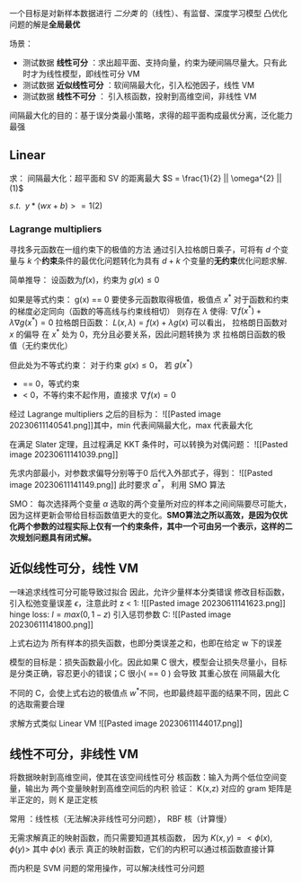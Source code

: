 一个目标是对新样本数据进行 *二分类* 的（线性）、有监督、深度学习模型
凸优化问题的解是**全局最优**

场景：
* 测试数据 **线性可分** ：求出超平面、支持向量，约束为硬间隔尽量大。只有此时才为线性模型，即线性可分 VM
* 测试数据 **近似线性可分** ：软间隔最大化，引入松弛因子，线性 VM
* 测试数据 **线性不可分** ： 引入核函数，投射到高维空间，非线性 VM

间隔最大化的目的：基于误分类最小策略，求得的超平面构成最优分离，泛化能力最强

## Linear
求：
间隔最大化：超平面和 SV 的距离最大
$S = \frac{1}{2} || \omega^{2} ||  (1)$ 

$s.t.\ \     y * (wx + b) >= 1 (2)$

### Lagrange multipliers
寻找多元函数在一组约束下的极值的方法
通过引入拉格朗日乘子，可将有 $d$ 个变量与 $k$ 个**约束**条件的最优化问题转化为具有 $d+k$ 个变量的**无约束**优化问题求解.

简单推导：
设函数为$f(x)$，约束为 $g(x) \le0$

如果是等式约束： g(x) == 0
要使多元函数取得极值，极值点 $x^*$ 对于函数和约束的梯度必定同向（函数的等高线与约束线相切） 
则存在 $\lambda$ 使得:
$\nabla f(x^*) + \lambda\nabla g(x^*) = 0$
拉格朗日函数：
$L(x, \lambda) = f(x) + \lambda g(x)$
可以看出， 拉格朗日函数对 $x$ 的偏导 在 $x^*$ 处为 0，充分且必要关系，因此问题转换为 求 拉格朗日函数的极值（无约束优化）

但此处为不等式约束：
对于约束 $g(x) \le0$， 若 $g(x^*)$
*  == 0，等式约束
* < 0，不等约束不起作用，直接求 $\nabla f(x) = 0$

经过 Lagrange multipliers 之后的目标为：
![[Pasted image 20230611140541.png]]其中，min 代表间隔最大化，max 代表最大化

在满足 Slater 定理，且过程满足 KKT 条件时，可以转换为对偶问题：
![[Pasted image 20230611141039.png]]

先求内部最小，对参数求偏导分别等于0 后代入外部式子，得到：
![[Pasted image 20230611141149.png]]
此时要求 $\alpha^*$， 利用 SMO 算法

SMO： 每次选择两个变量 $\alpha$ 选取的两个变量所对应的样本之间间隔要尽可能大，因为这样更新会带给目标函数值更大的变化。**SMO算法之所以高效，是因为仅优化两个参数的过程实际上仅有一个约束条件，其中一个可由另一个表示，这样的二次规划问题具有闭式解。**


## 近似线性可分，线性 VM
一味追求线性可分可能导致过拟合
因此，允许少量样本分类错误
修改目标函数，引入松弛变量误差 $\epsilon$，注意此时 z < 1: 
![[Pasted image 20230611141623.png]]
hinge loss: 
$l = max(0, 1- z)$
引入惩罚参数  C: 
![[Pasted image 20230611141800.png]]

上式右边为 所有样本的损失函数，也即分类误差之和，也即在给定 w 下的误差

模型的目标是：损失函数最小化。因此如果 C 很大，模型会让损失尽量小，目标是分类正确，容忍更小的错误；C 很小( == 0 ) 会导致 其重心放在 间隔最大化


不同的 C，会使上式右边的极值点 $w^*$不同，也即最终超平面的结果不同，因此 C 的选取需要合理


求解方式类似 Linear VM
![[Pasted image 20230611144017.png]]

## 线性不可分，非线性 VM
将数据映射到高维空间，使其在该空间线性可分
核函数：输入为两个低位空间变量，输出为 两个变量映射到高维空间后的内积
验证： K(x,z) 对应的 gram 矩阵是半正定的，则 K 是正定核

常用 ：线性核（无法解决非线性可分问题）， RBF 核（计算慢）


无需求解真正的映射函数，而只需要知道其核函数， 因为
$K(x, y) = <\phi(x), \phi(y)>$
其中 $\phi(x)$ 表示 真正的映射函数，它们的内积可以通过核函数直接计算

而内积是 SVM 问题的常用操作，可以解决线性可分问题
